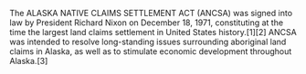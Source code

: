 The ALASKA NATIVE CLAIMS SETTLEMENT ACT (ANCSA) was signed into law by President Richard Nixon on December 18, 1971, constituting at the time the largest land claims settlement in United States history.[1][2] ANCSA was intended to resolve long-standing issues surrounding aboriginal land claims in Alaska, as well as to stimulate economic development throughout Alaska.[3]
